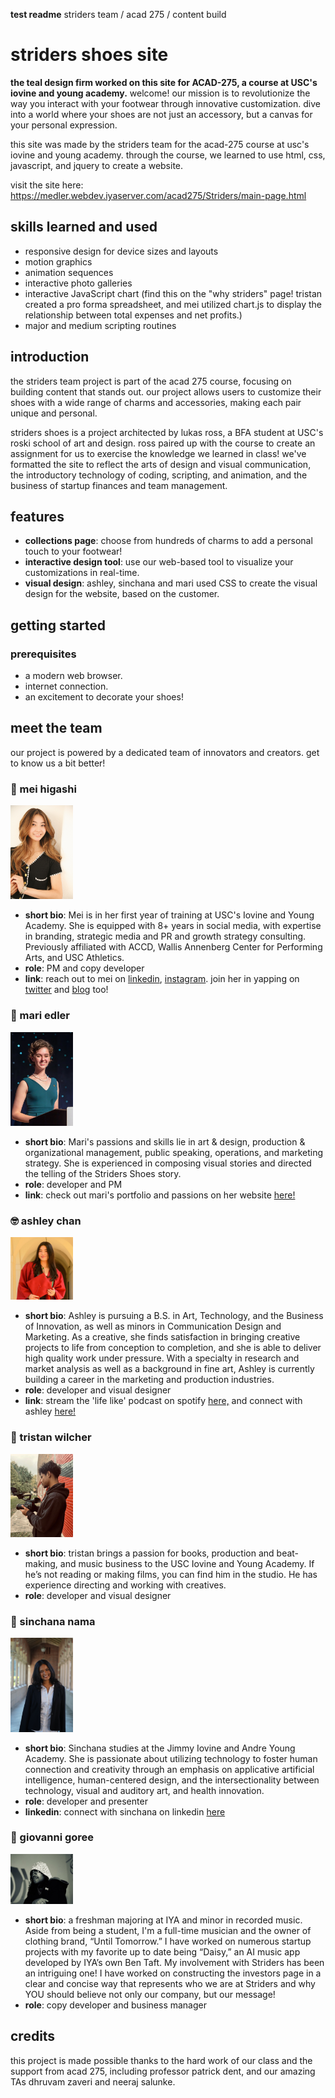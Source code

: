 **test readme**
striders team / acad 275 / content build
# striders shoes site

**the teal design firm worked on this site for ACAD-275, a course at USC's iovine and young academy.**
welcome! our mission is to revolutionize the way you interact with your footwear through innovative customization. dive into a world where your shoes are not just an accessory, but a canvas for your personal expression.

this site was made by the striders team for the acad-275 course at usc's iovine and young academy. through the course, we learned to use html, css, javascript, and jquery to create a website.

visit the site here: https://medler.webdev.iyaserver.com/acad275/Striders/main-page.html

## skills learned and used

- responsive design for device sizes and layouts
- motion graphics
- animation sequences
- interactive photo galleries
- interactive JavaScript chart (find this on the "why striders" page! tristan created a pro forma spreadsheet, and mei utilized chart.js to display the relationship between total expenses and net profits.)
- major and medium scripting routines

## introduction

the striders team project is part of the acad 275 course, focusing on building content that stands out. our project allows users to customize their shoes with a wide range of charms and accessories, making each pair unique and personal.

striders shoes is a project architected by lukas ross, a BFA student at USC's roski school of art and design. ross paired up with the course to create an assignment for us to exercise the knowledge we learned in class! we've formatted the site to reflect the arts of design and visual communication, the introductory technology of coding, scripting, and animation, and the business of startup finances and team management.

## features

- **collections page**: choose from hundreds of charms to add a personal touch to your footwear!
- **interactive design tool**: use our web-based tool to visualize your customizations in real-time.
- **visual design**: ashley, sinchana and mari used CSS to create the visual design for the website, based on the customer.

## getting started

### prerequisites

- a modern web browser.
- internet connection.
- an excitement to decorate your shoes!

## meet the team

our project is powered by a dedicated team of innovators and creators. get to know us a bit better!

### :ribbon: mei higashi
<img src="teamassets/mei.JPG" width="100" alt="Mei Higashi headshot"/>

- **short bio**: Mei is in her first year of training at USC's Iovine and Young Academy. She is equipped with 8+ years in social media, with expertise in branding, strategic media and PR and growth strategy consulting. Previously affiliated with ACCD, Wallis Annenberg Center for Performing Arts, and USC Athletics.
- **role**: PM and copy developer
- **link**: reach out to mei on [linkedin](https://www.linkedin.com/in/awhmaisy/), [instagram](https://www.instagram.com/awhmaisy/). join her in yapping on [twitter](https://twitter.com/maisy__j) and [blog](https://awhmaisy.com/) too!

### :space_invader: mari edler
<img src="teamassets/mari.jpeg" width="100" alt="Mari Edler headshot"/>

- **short bio**: Mari's passions and skills lie in art & design, production & organizational management, public speaking, operations, and marketing strategy. She is experienced in composing visual stories and directed the telling of the Striders Shoes story.
- **role**: developer and PM
- **link**: check out mari's portfolio and passions on her website [here!](https://www.mariedler.com/)

### :nerd_face: ashley chan
<img src="teamassets/ashleynew.jpg" width="100" alt="Ashley Chan headshot"/>

- **short bio**: Ashley is pursuing a B.S. in Art, Technology, and the Business of Innovation, as well as minors in Communication Design and Marketing. As a creative, she finds satisfaction in bringing creative projects to life from conception to completion, and she is able to deliver high quality work under pressure. With a specialty in research and market analysis as well as a background in fine art, Ashley is currently building a career in the marketing and production industries.
- **role**: developer and visual designer
- **link**: stream the 'life like' podcast on spotify [here,](https://open.spotify.com/show/5uvFoL0WrCc0b35JF1N7vd?si=d73cb68fce25479d) and connect with ashley [here!](https://www.linkedin.com/in/ashley-chan-829b51297?utm_source=share&utm_campaign=share_via&utm_content=profile&utm_medium=ios_app)

### :movie_camera: tristan wilcher
<img src="teamassets/tristan.jpg" width="100" alt="Tristan Wilcher headshot">

- **short bio**: tristan brings a passion for books, production and beat-making, and music business to the USC Iovine and Young Academy. If he’s not reading or making films, you can find him in the studio. He has experience directing and working with creatives.
- **role**: developer and visual designer

### :partying_face: sinchana nama
<img src="teamassets/sinchana.jpg" width="100" alt="Sinchana Nama headshot">

- **short bio**: Sinchana studies at the Jimmy Iovine and Andre Young Academy. She is passionate about utilizing technology to foster human connection and creativity through an emphasis on applicative artificial intelligence, human-centered design, and the intersectionality between technology, visual and auditory art, and health innovation.
- **role**: developer and presenter 
- **linkedin**: connect with sinchana on linkedin [here](https://www.linkedin.com/in/snama)

### :musical_note: giovanni goree
<img src="teamassets/giovanni.jpg" width="100" alt="Giovanni Goree headshot">

- **short bio**: a freshman majoring at IYA and minor in recorded music. Aside from being a student, I'm a full-time musician and the owner of clothing brand, “Until Tomorrow.” I have worked on numerous startup projects with my favorite up to date being “Daisy,” an AI music app developed by IYA’s own Ben Taft. My involvement with Striders has been an intriguing one! I have worked on constructing the investors page in a clear and concise way that represents who we are at Striders and why YOU should believe not only our company, but our message!
- **role**: copy developer and business manager

## credits

this project is made possible thanks to the hard work of our class and the support from acad 275, including professor patrick dent, and our amazing TAs dhruvam zaveri and neeraj salunke.

